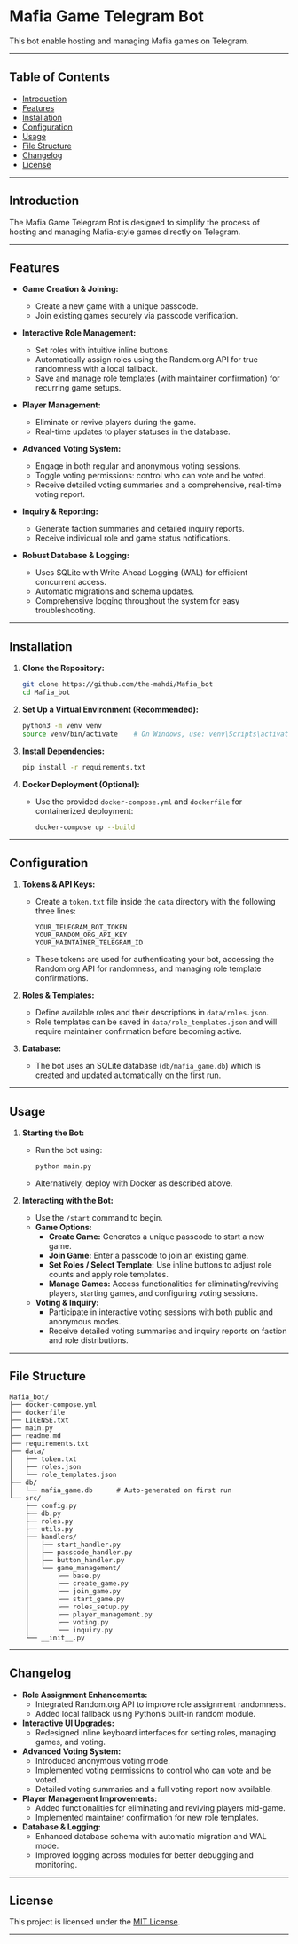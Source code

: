# Mafia Game Telegram Bot

This bot enable hosting and managing Mafia games on Telegram.

---

## Table of Contents

- [Introduction](#introduction)
- [Features](#features)
- [Installation](#installation)
- [Configuration](#configuration)
- [Usage](#usage)
- [File Structure](#file-structure)
- [Changelog](#changelog)
- [License](#license)

---

## Introduction

The Mafia Game Telegram Bot is designed to simplify the process of hosting and managing Mafia-style games directly on Telegram.

---

## Features

- **Game Creation & Joining:**
  - Create a new game with a unique passcode.
  - Join existing games securely via passcode verification.
  
- **Interactive Role Management:**
  - Set roles with intuitive inline buttons.
  - Automatically assign roles using the Random.org API for true randomness with a local fallback.
  - Save and manage role templates (with maintainer confirmation) for recurring game setups.
  
- **Player Management:**
  - Eliminate or revive players during the game.
  - Real-time updates to player statuses in the database.
  
- **Advanced Voting System:**
  - Engage in both regular and anonymous voting sessions.
  - Toggle voting permissions: control who can vote and be voted.
  - Receive detailed voting summaries and a comprehensive, real-time voting report.
  
- **Inquiry & Reporting:**
  - Generate faction summaries and detailed inquiry reports.
  - Receive individual role and game status notifications.
  
- **Robust Database & Logging:**
  - Uses SQLite with Write-Ahead Logging (WAL) for efficient concurrent access.
  - Automatic migrations and schema updates.
  - Comprehensive logging throughout the system for easy troubleshooting.

---

## Installation

1. **Clone the Repository:**

   ```bash
   git clone https://github.com/the-mahdi/Mafia_bot
   cd Mafia_bot
   ```

2. **Set Up a Virtual Environment (Recommended):**

   ```bash
   python3 -m venv venv
   source venv/bin/activate    # On Windows, use: venv\Scripts\activate
   ```

3. **Install Dependencies:**

   ```bash
   pip install -r requirements.txt
   ```

4. **Docker Deployment (Optional):**
   - Use the provided `docker-compose.yml` and `dockerfile` for containerized deployment:
     ```bash
     docker-compose up --build
     ```

---

## Configuration

1. **Tokens & API Keys:**
   - Create a `token.txt` file inside the `data` directory with the following three lines:
     ```
     YOUR_TELEGRAM_BOT_TOKEN
     YOUR_RANDOM_ORG_API_KEY
     YOUR_MAINTAINER_TELEGRAM_ID
     ```
   - These tokens are used for authenticating your bot, accessing the Random.org API for randomness, and managing role template confirmations.

2. **Roles & Templates:**
   - Define available roles and their descriptions in `data/roles.json`.
   - Role templates can be saved in `data/role_templates.json` and will require maintainer confirmation before becoming active.

3. **Database:**
   - The bot uses an SQLite database (`db/mafia_game.db`) which is created and updated automatically on the first run.

---

## Usage

1. **Starting the Bot:**
   - Run the bot using:
     ```bash
     python main.py
     ```
   - Alternatively, deploy with Docker as described above.

2. **Interacting with the Bot:**
   - Use the `/start` command to begin.
   - **Game Options:**
     - **Create Game:** Generates a unique passcode to start a new game.
     - **Join Game:** Enter a passcode to join an existing game.
     - **Set Roles / Select Template:** Use inline buttons to adjust role counts and apply role templates.
     - **Manage Games:** Access functionalities for eliminating/reviving players, starting games, and configuring voting sessions.
   - **Voting & Inquiry:**
     - Participate in interactive voting sessions with both public and anonymous modes.
     - Receive detailed voting summaries and inquiry reports on faction and role distributions.

---

## File Structure

```
Mafia_bot/
├── docker-compose.yml
├── dockerfile
├── LICENSE.txt
├── main.py
├── readme.md
├── requirements.txt
├── data/
│   ├── token.txt
│   ├── roles.json
│   └── role_templates.json
├── db/
│   └── mafia_game.db      # Auto-generated on first run
└── src/
    ├── config.py
    ├── db.py
    ├── roles.py
    ├── utils.py
    ├── handlers/
    │   ├── start_handler.py
    │   ├── passcode_handler.py
    │   ├── button_handler.py
    │   └── game_management/
    │       ├── base.py
    │       ├── create_game.py
    │       ├── join_game.py
    │       ├── start_game.py
    │       ├── roles_setup.py
    │       ├── player_management.py
    │       ├── voting.py
    │       └── inquiry.py
    └── __init__.py
```

---

## Changelog

- **Role Assignment Enhancements:**
  - Integrated Random.org API to improve role assignment randomness.
  - Added local fallback using Python’s built-in random module.
- **Interactive UI Upgrades:**
  - Redesigned inline keyboard interfaces for setting roles, managing games, and voting.
- **Advanced Voting System:**
  - Introduced anonymous voting mode.
  - Implemented voting permissions to control who can vote and be voted.
  - Detailed voting summaries and a full voting report now available.
- **Player Management Improvements:**
  - Added functionalities for eliminating and reviving players mid-game.
  - Implemented maintainer confirmation for new role templates.
- **Database & Logging:**
  - Enhanced database schema with automatic migration and WAL mode.
  - Improved logging across modules for better debugging and monitoring.

---

## License

This project is licensed under the [MIT License](LICENSE.txt).

---
